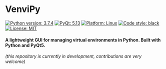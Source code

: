 # VenviPy

[![Python version: 3.7.4](https://img.shields.io/badge/python-3.7.4-blue.svg)](https://python.org) [![PyQt: 5.13](https://img.shields.io/badge/pyqt-5.13-blue.svg)](https://pypi.org/project/PyQt5) [![Platform: Linux](https://img.shields.io/badge/platform-inux-darkblue.svg)](https://github.com/sinusphi/venvipy) [![Code style: black](https://img.shields.io/badge/code%20style-black-000000.svg)](https://github.com/ambv/black) [![License: MIT](https://img.shields.io/badge/license-MIT-yellow.svg)](https://github.com/ambv/black)

#### A lightweight GUI for managing virtual environments in Python. Built with Python and PyQt5.

*(this repository is currently in development, contributions are very welcome)*
